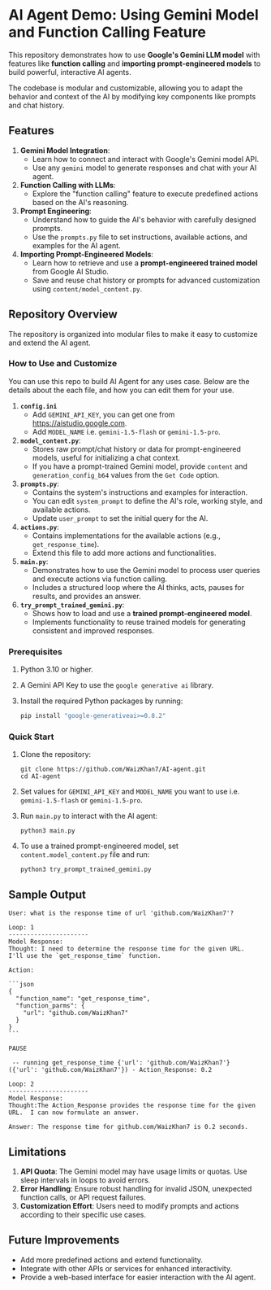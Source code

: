 # AI Agent Demo: Using Gemini Model and Function Calling Feature

This repository demonstrates how to use **Google's Gemini LLM model** with features like **function calling** and **importing prompt-engineered models** to build powerful, interactive AI agents.  

The codebase is modular and customizable, allowing you to adapt the behavior and context of the AI by modifying key components like prompts and chat history.  



## **Features**

1. **Gemini Model Integration**:
   - Learn how to connect and interact with Google's Gemini model API.  
   - Use any `gemini` model to generate responses and chat with your AI agent.
2. **Function Calling with LLMs**:
   - Explore the "function calling" feature to execute predefined actions based on the AI's reasoning.
3. **Prompt Engineering**:
   - Understand how to guide the AI's behavior with carefully designed prompts.
   - Use the `prompts.py` file to set instructions, available actions, and examples for the AI agent.
4. **Importing Prompt-Engineered Models**:
   - Learn how to retrieve and use a **prompt-engineered trained model** from Google AI Studio.
   - Save and reuse chat history or prompts for advanced customization using `content/model_content.py`.



## **Repository Overview**

The repository is organized into modular files to make it easy to customize and extend the AI agent.

### **How to Use and Customize**

You can use this repo to build AI Agent for any uses case. Below are the details about the each file, and how you can edit them for your use.

1. **`config.ini`**
   - Add `GEMINI_API_KEY`, you can get one from https://aistudio.google.com.
   - Add `MODEL_NAME` i.e.  `gemini-1.5-flash` or `gemini-1.5-pro`.
2. **`model_content.py`**:
   - Stores raw prompt/chat history or data for prompt-engineered models, useful for initializing a chat context.
   - If you have a prompt-trained Gemini model, provide `content` and `generation_config_b64` values from the `Get Code` option.
3. **`prompts.py`**:
   - Contains the system's instructions and examples for interaction.  
   - You can edit `system_prompt` to define the AI's role, working style, and available actions.  
   - Update `user_prompt` to set the initial query for the AI.
4. **`actions.py`**:
   - Contains implementations for the available actions (e.g., `get_response_time`).
   - Extend this file to add more actions and functionalities.
5. **`main.py`**:
   - Demonstrates how to use the Gemini model to process user queries and execute actions via function calling.
   - Includes a structured loop where the AI thinks, acts, pauses for results, and provides an answer.
6. **`try_prompt_trained_gemini.py`**:
   - Shows how to load and use a **trained prompt-engineered model**.
   - Implements functionality to reuse trained models for generating consistent and improved responses.

### **Prerequisites**

1. Python 3.10 or higher.  

2. A Gemini API Key to use the `google generative ai` library.  

3. Install the required Python packages by running:

   ```bash
   pip install "google-generativeai>=0.8.2"
   ```

   

### **Quick Start**

1. Clone the repository:

   ```
   git clone https://github.com/WaizKhan7/AI-agent.git
   cd AI-agent
   ```

2. Set values for `GEMINI_API_KEY` and `MODEL_NAME` you want to use i.e. `gemini-1.5-flash` or `gemini-1.5-pro`.

3. Run `main.py` to interact with the AI agent:

   ```
   python3 main.py
   ```

4. To use a trained prompt-engineered model, set `content.model_content.py` file and run:

   ```
   python3 try_prompt_trained_gemini.py
   ```



## **Sample Output**

````
User: what is the response time of url 'github.com/WaizKhan7'?

Loop: 1
----------------------
Model Response:
Thought: I need to determine the response time for the given URL.  I'll use the `get_response_time` function.

Action:

```json
{
  "function_name": "get_response_time",
  "function_parms": {
    "url": "github.com/WaizKhan7"
  }
}
```

PAUSE

 -- running get_response_time {'url': 'github.com/WaizKhan7'}
({'url': 'github.com/WaizKhan7'}) - Action_Response: 0.2

Loop: 2
----------------------
Model Response:
Thought:The Action_Response provides the response time for the given URL.  I can now formulate an answer.

Answer: The response time for github.com/WaizKhan7 is 0.2 seconds.
````



## **Limitations**

1. **API Quota**: The Gemini model may have usage limits or quotas. Use sleep intervals in loops to avoid errors.
2. **Error Handling**: Ensure robust handling for invalid JSON, unexpected function calls, or API request failures.
3. **Customization Effort**: Users need to modify prompts and actions according to their specific use cases.



## **Future Improvements**

- Add more predefined actions and extend functionality.
- Integrate with other APIs or services for enhanced interactivity.
- Provide a web-based interface for easier interaction with the AI agent.